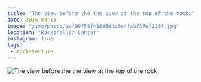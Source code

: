```yaml
---
title: "The view before the the view at the top of the rock."
date: 2016-03-15
image: "/img/photo/aaf99758f41005d1c5e4fabf37ef214f.jpg"
location: "Rockefeller Center"
instagram: true
tags:
 - architecture
---
```


![The view before the the view at the top of the rock.](/img/photo/aaf99758f41005d1c5e4fabf37ef214f.jpg)
